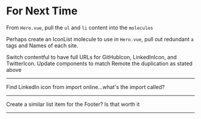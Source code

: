 # For Next Time

From `Hero.vue`, pull the `ul` and `li` content into the `molecules`

Perhaps create an IconList molecule to use in `Hero.vue`, pull out redundant `a` tags and Names of each site.

Switch contentful to have full URLs for GitHubIcon, LinkedInIcon, and TwitterIcon.
Update components to match
Remote the duplication as stated above

---

Find LinkedIn icon from import online...what's the import called?

---

Create a similar list item for the Footer?  Is that worth it

---
